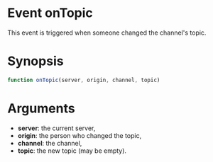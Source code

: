 # Event onTopic

This event is triggered when someone changed the channel's topic.

# Synopsis

```javascript
function onTopic(server, origin, channel, topic)
```

# Arguments

  - **server**: the current server,
  - **origin**: the person who changed the topic,
  - **channel**: the channel,
  - **topic**: the new topic (may be empty).

